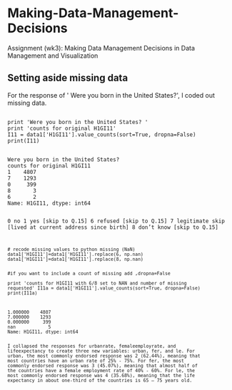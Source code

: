 # Making-Data-Management-Decisions
Assignment (wk3): Making Data Management Decisions in Data Management and Visualization

## Setting aside missing data
For the response of ' Were you born in the United States?', I coded out missing data.

<code>
print 'Were you born in the United States? '
print 'counts for original H1GI11'
I11 = data1['H1GI11'].value_counts(sort=True, dropna=False)
print(I11)

<output>
Were you born in the United States? 
counts for original H1GI11
1    4807
7    1293
0     399
8       3
6       2
Name: H1GI11, dtype: int64

0 no
1 yes [skip to Q.15]
6 refused [skip to Q.15]
7 legitimate skip [lived at current address since birth]
8 don’t know [skip to Q.15]

<code>
# recode missing values to python missing (NaN)
data1['H1GI11']=data1['H1GI11'].replace(6, np.nan)
data1['H1GI11']=data1['H1GI11'].replace(8, np.nan)

#if you want to include a count of missing add ,dropna=False  
print 'counts for H1GI11 with 6/8 set to NAN and number of missing requested'
I11a = data1['H1GI11'].value_counts(sort=True, dropna=False)
print(I11a)

<output> 
1.000000    4807
7.000000    1293
0.000000     399
nan            5
Name: H1GI11, dtype: int64

I collapsed the responses for urbanrate, femaleemployrate, and lifeexpectancy to create three new variables: urban, fer, and le. For urban, the most commonly endorsed response was 2 (62.44%), meaning that most countries have an urban rate of 25% - 75%. For fer, the most commonly endorsed response was 3 (45.07%), meaning that almost half of the countries have a female employment rate of 40% - 60%. For le, the most commonly endorsed response was 4 (35.68%), meaning that the life expectancy in about one-third of the countries is 65 – 75 years old.
